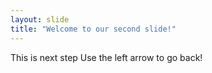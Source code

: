 ```yaml
---
layout: slide
title: "Welcome to our second slide!"
---   
```

This is next step
Use the left arrow to go back!
